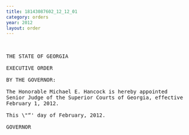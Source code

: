 ```yaml
---
title: 18143087602_12_12_01
category: orders
year: 2012
layout: order
---
```


<pre>   

THE STATE OF GEORGIA

EXECUTIVE ORDER

BY THE GOVERNOR:

The Honorable Michael E. Hancock is hereby appointed
Senior Judge of the Superior Courts of Georgia, effective
February 1, 2012.

This \"“' day of February, 2012.

GOVERNOR

</pre>
